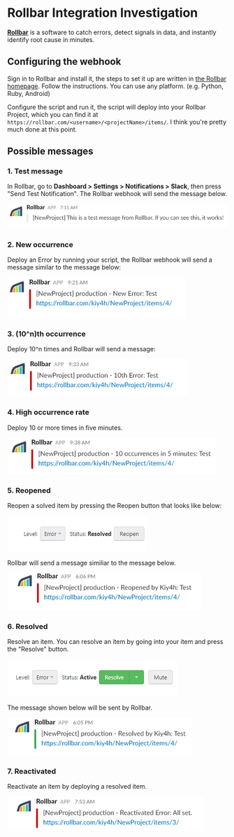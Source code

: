 # Rollbar Integration Investigation

**[Rollbar](rollbar.com)** is a software to catch errors, detect signals in data, and instantly identify root cause in minutes.

## Configuring the webhook

Sign in to Rollbar and install it, the steps to set it up are written in [the Rollbar homepage](https://rollbar.com/?dr). Follow the instructions. You can use any platform. (e.g. Python, Ruby, Android)

Configure the script and run it, the script will deploy into your Rollbar Project, which you can find it at `https://rollbar.com/<username>/<projectName>/items/`. I think you're pretty much done at this point.

## Possible messages

### 1. Test message

In Rollbar, go to **Dashboard > Settings > Notifications > Slack**, then press "Send Test Notification". The Rollbar webhook will send the message below.

![](screenshots/test-message.PNG)

### 2. New occurrence

Deploy an Error by running your script, the Rollbar webhook will send a message similar to the message below:

![](screenshots/new-error.PNG)

### 3. (10^n)th occurrence

Deploy 10^n times and Rollbar will send a message:

![](screenshots/nth-occurrence.PNG)

### 4. High occurrence rate

Deploy 10 or more times in five minutes.

![](screenshots/high-occurrence-rate.PNG)

### 5. Reopened

Reopen a solved item by pressing the Reopen button that looks like below:

![](screenshots/reopen-button.PNG)

Rollbar will send a message similiar to the message below.

![](screenshots/item-reopened.PNG)

### 6. Resolved

Resolve an item. You can resolve an item by going into your item and press the "Resolve" button.

![](screenshots/resolve-button.PNG)

The message shown below will be sent by Rollbar.

![](screenshots/item-resolved.PNG)

### 7. Reactivated

Reactivate an item by deploying a resolved item.

![](screenshots/item-reactivated.PNG)

